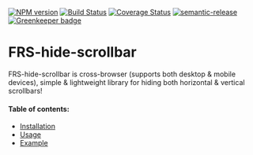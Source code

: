 [![NPM version](https://img.shields.io/npm/v/frs-hide-scrollbar.svg?style=flat)](https://www.npmjs.com/package/frs-replace)
[![Build Status](https://travis-ci.com/FRSource/FRS-hide-scrollbar.svg?branch=master)](https://travis-ci.org/FRSource/FRS-hide-scrollbar)
[![Coverage Status](https://coveralls.io/repos/github/FRSource/FRS-hide-scrollbar/badge.svg?branch=master)](https://coveralls.io/github/FRSource/FRS-hide-scrollbar?branch=master)
[![semantic-release](https://img.shields.io/badge/%20%20%F0%9F%93%A6%F0%9F%9A%80-semantic--release-e10079.svg)](https://github.com/semantic-release/semantic-release)
[![Greenkeeper badge](https://badges.greenkeeper.io/FRSource/FRS-hide-scrollbar.svg)](https://greenkeeper.io/)

# FRS-hide-scrollbar

FRS-hide-scrollbar is cross-browser (supports both desktop & mobile devices), simple & lightweight library for hiding both horizontal & vertical scrollbars!

#### Table of contents:

* [Installation](/FRS-hide-scrollbar/installation)
* [Usage](/FRS-hide-scrollbar/usage)
* [Example](/FRS-hide-scrollbar/example)